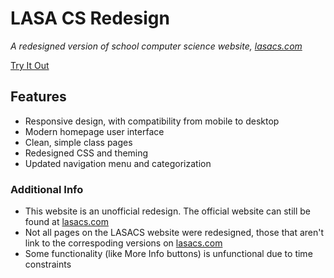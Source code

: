 # LASA CS Redesign

*A redesigned version of school computer science website, [lasacs.com](https://lasacs.com)*

[Try It Out](https://crkalapat1.pythonanywhere.com/)

## Features
- Responsive design, with compatibility from mobile to desktop
- Modern homepage user interface
- Clean, simple class pages
- Redesigned CSS and theming
- Updated navigation menu and categorization

### Additional Info
- This website is an unofficial redesign. The official website can still be found at [lasacs.com](https://lasacs.com)
- Not all pages on the LASACS website were redesigned, those that aren't link to the correspoding versions on [lasacs.com](https://lasacs.com)
- Some functionality (like More Info buttons) is unfunctional due to time constraints
